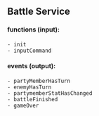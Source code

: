 ## Battle Service

#### functions (input):
    - init
    - inputCommand

#### events (output):
    - partyMemberHasTurn
    - enemyHasTurn
    - partymemberStatHasChanged
    - battleFinished
    - gameOver
